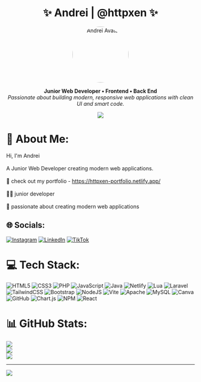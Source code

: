 <h1 align="center">✨ Andrei | @httpxen ✨</h1>
<p align="center">
  <img src="https://files.idyllic.app/files/static/2498296" width="150" height="150" style="border-radius: 50%;" alt="Andrei Avatar">
</p>
<p align="center">
  <b>Junior Web Developer • Frontend • Back End</b><br>
  <i>Passionate about building modern, responsive web applications with clean UI and smart code.</i>
</p>
<p align="center">
  <a href="https://httpxen-portfolio.netlify.app" target="_blank">
    <img src="https://img.shields.io/badge/Portfolio-Visit-blueviolet?style=flat-square&logo=netlify&logoColor=white">
  </a>
</p>

# 💫 About Me:
Hi, I'm Andrei<br><br>A Junior Web Developer creating modern web applications.<br><br>🛜 check out my portfolio - https://httpxen-portfolio.netlify.app/<br><br>👨‍💻 junior developer<br><br>💯 passionate about creating modern web applications


## 🌐 Socials:
[![Instagram](https://img.shields.io/badge/Instagram-%23E4405F.svg?logo=Instagram&logoColor=white)](https://instagram.com/drei_xen) [![LinkedIn](https://img.shields.io/badge/LinkedIn-%230077B5.svg?logo=linkedin&logoColor=white)](https://linkedin.com/in/https://www.linkedin.com/in/tom-andrei-opulencia-1b5b90314/) [![TikTok](https://img.shields.io/badge/TikTok-%23000000.svg?logo=TikTok&logoColor=white)](https://tiktok.com/@drei_xen) 

# 💻 Tech Stack:
![HTML5](https://img.shields.io/badge/html5-%23E34F26.svg?style=for-the-badge&logo=html5&logoColor=white) ![CSS3](https://img.shields.io/badge/css3-%231572B6.svg?style=for-the-badge&logo=css3&logoColor=white) ![PHP](https://img.shields.io/badge/php-%23777BB4.svg?style=for-the-badge&logo=php&logoColor=white) ![JavaScript](https://img.shields.io/badge/javascript-%23323330.svg?style=for-the-badge&logo=javascript&logoColor=%23F7DF1E) ![Java](https://img.shields.io/badge/java-%23ED8B00.svg?style=for-the-badge&logo=openjdk&logoColor=white) ![Netlify](https://img.shields.io/badge/netlify-%23000000.svg?style=for-the-badge&logo=netlify&logoColor=#00C7B7) ![Lua](https://img.shields.io/badge/lua-%232C2D72.svg?style=for-the-badge&logo=lua&logoColor=white) ![Laravel](https://img.shields.io/badge/laravel-%23FF2D20.svg?style=for-the-badge&logo=laravel&logoColor=white) ![TailwindCSS](https://img.shields.io/badge/tailwindcss-%2338B2AC.svg?style=for-the-badge&logo=tailwind-css&logoColor=white) ![Bootstrap](https://img.shields.io/badge/bootstrap-%238511FA.svg?style=for-the-badge&logo=bootstrap&logoColor=white) ![NodeJS](https://img.shields.io/badge/node.js-6DA55F?style=for-the-badge&logo=node.js&logoColor=white) ![Vite](https://img.shields.io/badge/vite-%23646CFF.svg?style=for-the-badge&logo=vite&logoColor=white) ![Apache](https://img.shields.io/badge/apache-%23D42029.svg?style=for-the-badge&logo=apache&logoColor=white) ![MySQL](https://img.shields.io/badge/mysql-4479A1.svg?style=for-the-badge&logo=mysql&logoColor=white) ![Canva](https://img.shields.io/badge/Canva-%2300C4CC.svg?style=for-the-badge&logo=Canva&logoColor=white) ![GitHub](https://img.shields.io/badge/github-%23121011.svg?style=for-the-badge&logo=github&logoColor=white) ![Chart.js](https://img.shields.io/badge/chart.js-F5788D.svg?style=for-the-badge&logo=chart.js&logoColor=white) ![NPM](https://img.shields.io/badge/NPM-%23CB3837.svg?style=for-the-badge&logo=npm&logoColor=white) ![React](https://img.shields.io/badge/react-%2320232a.svg?style=for-the-badge&logo=react&logoColor=%2361DAFB)
# 📊 GitHub Stats:
![](https://github-readme-stats.vercel.app/api?username=httpxen&theme=tokyonight&hide_border=false&include_all_commits=false&count_private=false)<br/>
![](https://nirzak-streak-stats.vercel.app/?user=httpxen&theme=tokyonight&hide_border=false)<br/>
![](https://github-readme-stats.vercel.app/api/top-langs/?username=httpxen&theme=tokyonight&hide_border=false&include_all_commits=false&count_private=false&layout=compact)

---
[![](https://visitcount.itsvg.in/api?id=httpxen&icon=0&color=0)](https://visitcount.itsvg.in)

<!-- Proudly created with GPRM ( https://gprm.itsvg.in ) -->
